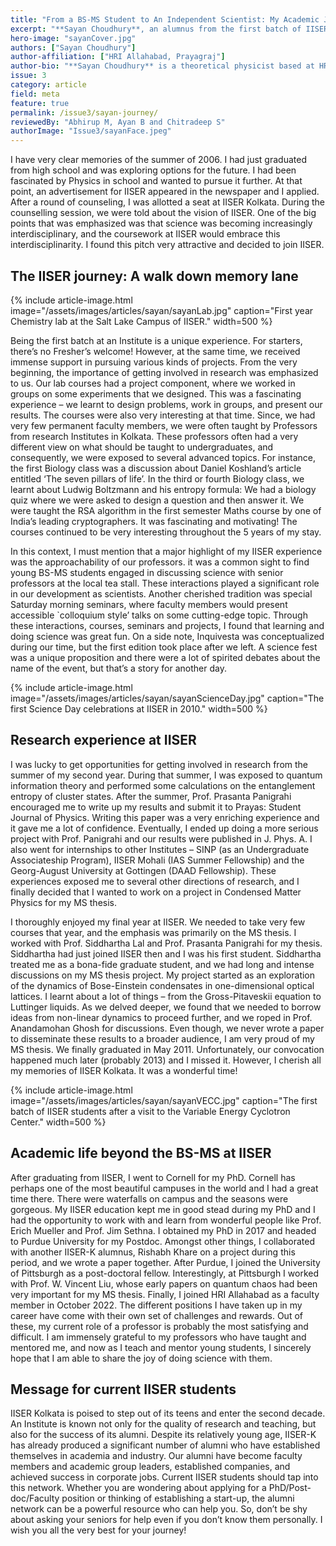 ```yaml
---
title: "From a BS-MS Student to An Independent Scientist: My Academic Journey"
excerpt: "**Sayan Choudhury**, an alumnus from the first batch of IISER Kolkata talks about his academic journey in this article. He reminisces about his education and research experiences at IISER, and his trajectory beyond IISER: first, as a PhD student and a post-doctoral fellow in the USA, and now as a faculty member at HRI. The article concludes with a message for current students."
hero-image: "sayanCover.jpg"
authors: ["Sayan Choudhury"]
author-affiliation: ["HRI Allahabad, Prayagraj"]
author-bio: "**Sayan Choudhury** is a theoretical physicist based at HRI Allahabad. He is an alumnus of the very first batch of IISER Kolkata (06MS). He can be reached at sayanchoudhury@hri.res.in"
issue: 3
category: article
field: meta
feature: true
permalink: /issue3/sayan-journey/
reviewedBy: "Abhirup M, Ayan B and Chitradeep S"
authorImage: "Issue3/sayanFace.jpeg"
---
```


I have very clear memories of the summer of 2006. I had just graduated from high school and was exploring options for the future. I had been fascinated by Physics in school and wanted to pursue it further. At that point, an advertisement for IISER appeared in the newspaper and I applied. After a round of counseling, I was allotted a seat at IISER Kolkata. During the counselling session, we were told about the vision of IISER. One of the big points that was emphasized was that science was becoming increasingly interdisciplinary, and the coursework at IISER would embrace this interdisciplinarity. I found this pitch very attractive and decided to join IISER.

## The IISER journey: A walk down memory lane
{% include article-image.html image="/assets/images/articles/sayan/sayanLab.jpg" caption="First year Chemistry lab at the Salt Lake Campus of IISER." width=500 %}

Being the first batch at an Institute is a unique experience. For starters, there’s no Fresher’s welcome! However, at the same time, we received immense support in pursuing various kinds of projects. From the very beginning, the importance of getting involved in research was emphasized to us. Our lab courses had a project component, where we worked in groups on some experiments that we designed. This was a fascinating experience – we learnt to design problems, work in groups, and present our results. The courses were also very interesting at that time. Since, we had very few permanent faculty members, we were often taught by Professors from research Institutes in Kolkata. These professors often had a very different view on what should be taught to undergraduates, and consequently, we were exposed to several advanced topics. For instance, the first Biology class was a discussion about Daniel Koshland’s article entitled ‘The seven pillars of life’. In the third or fourth Biology class, we learnt about Ludwig Boltzmann and his entropy formula: We had a biology quiz where we were asked to design a question and then answer it. We were taught the RSA algorithm in the first semester Maths course by one of India’s leading cryptographers. It was fascinating and motivating! The courses continued to be very interesting throughout the 5 years of my stay.

In this context, I must mention that a major highlight of my IISER experience was the approachability of our professors. it was a common sight to find young BS-MS students engaged in discussing science with senior professors at the local tea stall. These interactions played a significant role in our development as scientists. Another cherished tradition was special Saturday morning seminars, where faculty members would present accessible \`colloquium style’ talks on some cutting-edge topic. Through these interactions, courses, seminars and projects, I found that learning and doing science was great fun. On a side note, Inquivesta was conceptualized during our time, but the first edition took place after we left. A science fest was a unique proposition and there were a lot of spirited debates about the name of the event, but that’s a story for another day.

{% include article-image.html image="/assets/images/articles/sayan/sayanScienceDay.jpg" caption="The first Science Day celebrations at IISER in 2010." width=500 %}

## Research experience at IISER
I was lucky to get opportunities for getting involved in research from the summer of my second year. During that summer, I was exposed to quantum information theory and performed some calculations on the entanglement entropy of cluster states. After the summer, Prof. Prasanta Panigrahi encouraged me to write up my results and submit it to Prayas: Student Journal of Physics. Writing this paper was a very enriching experience and it gave me a lot of confidence. Eventually, I ended up doing a more serious project with Prof. Panigrahi and our results were published in J. Phys. A. I also went for internships to other Institutes – SINP (as an Undergraduate Associateship Program), IISER Mohali (IAS Summer Fellowship) and the Georg-August University at Gottingen (DAAD Fellowship). These experiences exposed me to several other directions of research, and I finally decided that I wanted to work on a project in Condensed Matter Physics for my MS thesis.

I thoroughly enjoyed my final year at IISER. We needed to take very few courses that year, and the emphasis was primarily on the MS thesis. I worked with Prof. Siddhartha Lal and Prof. Prasanta Panigrahi for my thesis. Siddhartha had just joined IISER then and I was his first student. Siddhartha treated me as a bona-fide graduate student, and we had long and intense discussions on my MS thesis project. My project started as an exploration of the dynamics of Bose-Einstein condensates in one-dimensional optical lattices. I learnt about a lot of things – from the Gross-Pitaveskii equation to Luttinger liquids. As we delved deeper, we found that we needed to borrow ideas from non-linear dynamics to proceed further, and we roped in Prof. Anandamohan Ghosh for discussions. Even though, we never wrote a paper to disseminate these results to a broader audience, I am very proud of my MS thesis. We finally graduated in May 2011. Unfortunately, our convocation happened much later (probably 2013) and I missed it. However, I cherish all my memories of IISER Kolkata. It was a wonderful time!

{% include article-image.html image="/assets/images/articles/sayan/sayanVECC.jpg" caption="The first batch of IISER students after a visit to the Variable Energy Cyclotron Center." width=500 %}

## Academic life beyond the BS-MS at IISER
After graduating from IISER, I went to Cornell for my PhD. Cornell has perhaps one of the most beautiful campuses in the world and I had a great time there. There were waterfalls on campus and the seasons were gorgeous. My  IISER education kept me in good stead during my PhD and I had the opportunity to work with and learn from wonderful people like Prof. Erich Mueller and Prof. Jim Sethna. I obtained my PhD in 2017 and headed to Purdue University for my Postdoc. Amongst other things, I collaborated with another IISER-K alumnus, Rishabh Khare on a project during this period, and we wrote a paper together. After Purdue, I joined the University of Pittsburgh as a post-doctoral fellow. Interestingly, at Pittsburgh I worked with Prof. W. Vincent Liu, whose early papers on quantum chaos had been very important for my MS thesis. Finally, I joined HRI Allahabad as a faculty member in October 2022. 
The different positions I have taken up in my career have come with their own set of challenges and rewards. Out of these, my current role of a professor is probably the most satisfying and difficult. I am immensely grateful to my professors who have taught and mentored me, and now as I teach and mentor young students, I sincerely hope that I am able to share the joy of  doing science with them.  

## Message for current IISER students
IISER Kolkata is poised to step out of its teens and enter the second decade. An Institute is known not only for the quality of research and teaching, but also for the success of its alumni. Despite its relatively young age, IISER-K has already produced a significant number of alumni who have established themselves in academia and industry. Our alumni have become faculty members and academic group leaders, established companies, and achieved success in corporate jobs. Current IISER students should tap into this network. Whether you are wondering about applying for a PhD/Post-doc/Faculty position or thinking of establishing a start-up, the alumni network can be a powerful resource who can help you. So, don’t be shy about asking your seniors for help even if you don’t know them personally. I wish you all the very best for your journey!
